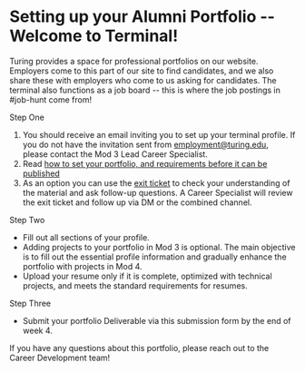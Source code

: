
# Setting up your Alumni Portfolio -- Welcome to Terminal!
Turing provides a space for professional portfolios on our website. Employers come to this part of our site to find candidates, and we also share these with employers who come to us asking for candidates. The terminal also functions as a job board -- this is where the job postings in #job-hunt come from!

Step One
1.  You should receive an email inviting you to set up your terminal profile. If you do not have the invitation sent from employment@turing.edu, please contact the Mod 3 Lead Career Specialist.
2. Read [how to set your portfolio, and requirements before it can be published](https://careerdev.turing.edu/resources/terminal_directions)
3. As an option you can use the [exit ticket](https://docs.google.com/forms/d/e/1FAIpQLSe76hN7AWta1X4Xch-xdhUbdhm3l-peKQTwqgp4L5EJy5E8og/viewform) to check your understanding of the material and ask follow-up questions.  A Career Specialist will review the exit ticket and follow up via DM or the combined channel.

Step Two
* Fill out all sections of your profile.
* Adding projects to your portfolio in Mod 3 is optional. The main objective is to fill out the essential profile information and gradually enhance the portfolio with projects in Mod 4. 
*  Upload your resume only if it is complete, optimized with technical projects, and meets the standard requirements for resumes.

Step Three
* Submit your portfolio Deliverable via this submission form by the end of week 4. 


If you have any questions about this portfolio, please reach out to the Career Development team!
